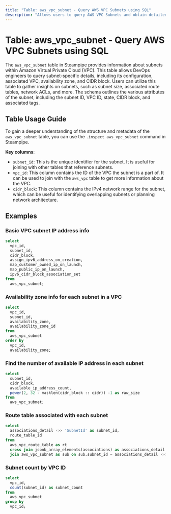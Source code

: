 ```yaml
---
title: "Table: aws_vpc_subnet - Query AWS VPC Subnets using SQL"
description: "Allows users to query AWS VPC Subnets and obtain detailed information about each subnet, including its configuration, associated VPC, availability zone, and CIDR block."
---
```


# Table: aws_vpc_subnet - Query AWS VPC Subnets using SQL

The `aws_vpc_subnet` table in Steampipe provides information about subnets within Amazon Virtual Private Cloud (VPC). This table allows DevOps engineers to query subnet-specific details, including its configuration, associated VPC, availability zone, and CIDR block. Users can utilize this table to gather insights on subnets, such as subnet size, associated route tables, network ACLs, and more. The schema outlines the various attributes of the subnet, including the subnet ID, VPC ID, state, CIDR block, and associated tags.

## Table Usage Guide

To gain a deeper understanding of the structure and metadata of the `aws_vpc_subnet` table, you can use the `.inspect aws_vpc_subnet` command in Steampipe.

**Key columns**:

- `subnet_id`: This is the unique identifier for the subnet. It is useful for joining with other tables that reference subnets.
- `vpc_id`: This column contains the ID of the VPC the subnet is a part of. It can be used to join with the `aws_vpc` table to get more information about the VPC.
- `cidr_block`: This column contains the IPv4 network range for the subnet, which can be useful for identifying overlapping subnets or planning network architecture.

## Examples

### Basic VPC subnet IP address info

```sql
select
  vpc_id,
  subnet_id,
  cidr_block,
  assign_ipv6_address_on_creation,
  map_customer_owned_ip_on_launch,
  map_public_ip_on_launch,
  ipv6_cidr_block_association_set
from
  aws_vpc_subnet;
```


### Availability zone info for each subnet in a VPC

```sql
select
  vpc_id,
  subnet_id,
  availability_zone,
  availability_zone_id
from
  aws_vpc_subnet
order by
  vpc_id,
  availability_zone;
```


### Find the number of available IP address in each subnet

```sql
select
  subnet_id,
  cidr_block,
  available_ip_address_count,
  power(2, 32 - masklen(cidr_block :: cidr)) -1 as raw_size
from
  aws_vpc_subnet;
```


### Route table associated with each subnet

```sql
select
  associations_detail ->> 'SubnetId' as subnet_id,
  route_table_id
from
  aws_vpc_route_table as rt
  cross join jsonb_array_elements(associations) as associations_detail
  join aws_vpc_subnet as sub on sub.subnet_id = associations_detail ->> 'SubnetId';
```


### Subnet count by VPC ID

```sql
select
  vpc_id,
  count(subnet_id) as subnet_count
from
  aws_vpc_subnet
group by
  vpc_id;
```
